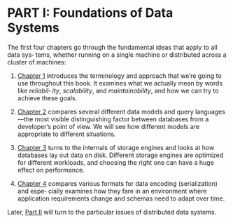 # PART I: Foundations of Data Systems<!-- {docsify-ignore-all} -->

The first four chapters go through the fundamental ideas that apply to all data sys‐ tems, whether running on a single machine or distributed across a cluster of machines:

1. [Chapter 1](ch1.md) introduces the terminology and approach that we’re going to use throughout this book. It examines what we actually mean by words like *reliabil‐ ity*, *scalability*, and *maintainability*, and how we can try to achieve these goals.

2. [Chapter 2](ch2.md) compares several different data models and query languages—the most visible distinguishing factor between databases from a developer’s point of view. We will see how different models are appropriate to different situations.

3. [Chapter 3](ch4.md) turns to the internals of storage engines and looks at how databases lay out data on disk. Different storage engines are optimized for different workloads, and choosing the right one can have a huge effect on performance.

4. [Chapter 4](ch4.md) compares various formats for data encoding (serialization) and espe‐ cially examines how they fare in an environment where application requirements change and schemas need to adapt over time.

Later, [Part II](part-ii.md) will turn to the particular issues of distributed data systems.
